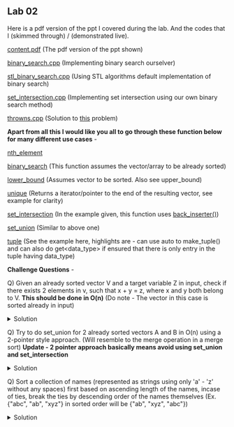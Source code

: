 ## Lab 02

Here is a pdf version of the ppt I covered during the lab. And the codes that I (skimmed through) / (demonstrated live).

  [content.pdf](content.pdf) (The pdf version of the ppt shown)

  [binary_search.cpp](binary_search.cpp) (Implementing binary search ourselver)

  [stl_binary_search.cpp](stl_binary_search.cpp) (Using STL algorithms default implementation of binary search)

  [set_intersection.cpp](set_intersection.cpp) (Implementing set intersection using our own binary search method)

  [throwns.cpp](throwns.cpp) (Solution to [this](https://open.kattis.com/problems/throwns) problem)

**Apart from all this I would like you all to go through these function below for many different use cases** -

  [nth_element](http://en.cppreference.com/w/cpp/algorithm/nth_element)

  [binary_search](http://en.cppreference.com/w/cpp/algorithm/binary_search) (This function assumes the vector/array to be already sorted)

  [lower_bound](http://en.cppreference.com/w/cpp/algorithm/lower_bound) (Assumes vector to be sorted. Also see upper_bound)

  [unique](http://en.cppreference.com/w/cpp/algorithm/unique) (Returns a iterator/pointer to the end of the resulting vector, see example for clarity)

  [set_intersection](http://en.cppreference.com/w/cpp/algorithm/set_intersection) (In the example given, this function uses [back_inserter()](http://en.cppreference.com/w/cpp/iterator/back_inserter))

  [set_union](http://en.cppreference.com/w/cpp/algorithm/set_union) (Similar to above one)

  [tuple](http://en.cppreference.com/w/cpp/utility/tuple/get) (See the example here, highlights are - can use auto to make_tuple() and can also do get&lt;data_type&gt; if ensured that there is only entry in the tuple having data_type)

**Challenge Questions** -

Q) Given an already sorted vector V and a target variable Z in input, check if there exists 2 elements in v, such that x + y = z, where x and y both belong to V. **This should be done in O(n)** (Do note - The vector in this case is sorted already in input)

<details>
  <summary>Solution</summary>
  <pre>
  // Let the vector be V and the target be Z. Assuming V to be sorted.
  int l = 0;
  for(int r = (int)V.size() - 1; r >= 0; r--) {
    while(V[l] + V[r] < z and l + 1 < r)  l++;
    if(V[l] + V[r]  == z) {
      cout<<"Found --> "<<V[l]<<" "<<V[r]<<endl;
      break;
    }
  }
  // The broad idea is to have 2 pointers, one on the left most
  // side of the vector and the other on the right most side.
  // Now slowly move the right pointer leftwards, i.e decrement
  // its postion by -1. While you are moving it to the left you
  // will realise that the net sum of A[l] + A[r] would decrease,
  // because A[r] < A[r + 1], so to again up this value close
  // to Z, you move l pointer forward, i.e increment it.
  </pre>
</details>

Q) Try to do set_union for 2 already sorted vectors A and B in O(n) using a 2-pointer style approach. (Will resemble to the merge operation in a merge sort)
**Update - 2 pointer approach basically means avoid using set_union and set_intersection**

<details>
  <summary>Solution</summary>
  <pre>
  // Assuming I have vector A<> and vector B<> sorted.
  int l1 = 0, l2 = 0, top = -1;
  // top denotes the current top value in the res vector.
  // I am assuming that both the vectors will NOT contain any -1.
  // -1 is a sentinel value used to make the code shorter.
  vector&l;int&rt; res; //The vector which will have the union result.
  while(l1 < (int)A.size() or l2 < (int)B.size()) {
    if(l1 == (int)A.size()) {
      if(B[l2] != top)  res.push_back(B[l2]), top = B[l2];
      l2++;
    }
    else if(l2 == (int)B.size()) {
      if(A[l1] != top)  res.push_back(A[l1]), top = A[l1];
      l1++;
    }
    else {
      if(A[l1] <= B[l2]) {
        if(A[l1] != top)  res.push_back(A[l1]), top = A[l1];
        l1++;
      }
      else {
        if(B[l2] != top)  res.push_back(B[l2]), top = B[l2];
        l2++;
      }
    }
  }
  for(auto v : res) cout<<v<<" ";
  cout<<endl;
  // Here the broad idea is that you keep 2 pointers
  // where you move the one which points to the smaller element
  // and push it in the res vector if and only if the current
  // element at the top of the res vector is different from the element
  // being pushed. This ensured that an element is only pushed once.
  // Therefore it is equivalent to a set_union.
  // If you did NOT keep the top condition and just pushed it regardless of
  // the current top, then this would be the code for the merge step in
  // a merge-sort algorithm implementation.
  </pre>
</details>

Q) Sort a collection of names (represented as strings using only 'a' - 'z' without any spaces) first based on ascending length of the names, incase of ties, break the ties by descending order of the names themselves (Ex. {"abc", "ab", "xyz"} in sorted order will be {"ab", "xyz", "abc"})

<details>
  <summary>Solution</summary>
  The broad idea is to make a pair<int, string> where pair.first = -1 * length_of_the_string and pair.second = the string itself, so now we sort a vector of these pairs and then reverse it. One alternate approach is to define your own comparator function and another alternate approach but slightly complicated is to remap 'a' to 'z' , 'b' to 'y', 'c' to 'x' and so on, now the strings will "kind of look like negated strings", so now you could just sort the entire thing, using +1 * length_of_the_string in pair.first.
</details>
